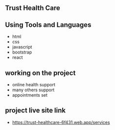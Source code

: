 ## Trust Health Care

## Using Tools and Languages
- html
- css
- javascript
- bootstrap
- react


## working on the project
- online health support
- many others support
- appointments set






## project live site link
-  https://trust-healthcare-6f431.web.app/services